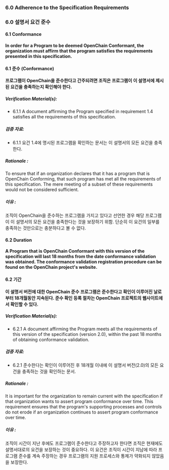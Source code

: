 ### 6.0 Adherence to the Specification Requirements

### 6.0 설명서 요건 준수

#### 6.1        Conformance

**In order for a Program to be deemed OpenChain Conformant, the organization must affirm that the program satisfies the requirements presented in this specification.**

#### 6.1        준수 (Conformance)

**프로그램이 OpenChain을 준수한다고 간주되려면 조직은 프로그램이 이 설명서에 제시된 요건을 충족하는지 확인해야 한다.**

##### Verification Material(s):
- 6.1.1 A document affirming the Program specified in requirement 1.4 satisfies all the requirements of this specification.

##### 검증 자료:
- 6.1.1 요건 1.4에 명시된 프로그램을 확인하는 문서는 이 설명서의 모든 요건을 충족한다.

##### Rationale :

To ensure that if an organization declares that it has a program that is OpenChain Conforming, that such program has met all the requirements of this specification. The mere meeting of a subset of these requirements would not be considered sufficient.

##### 이유 :

조직이 OpenChain을 준수하는 프로그램을 가지고 있다고 선언한 경우 해당 프로그램이 이 설명서의 모든 요건을 충족한다는 것을 보장하기 위함. 단순히 이 요건의 일부를 충족하는 것만으로는 충분하다고 볼 수 없다.

#### 6.2        Duration

**A Program that is OpenChain Conformant with this version of the specification will last 18 months from the date conformance validation was obtained. The conformance validation registration procedure can be found on the OpenChain project&#39;s website.**

#### 6.2        기간

**이 설명서 버전에 대한 OpenChain 준수 프로그램은 준수한다고 확인이 이루어진 날로부터 18개월동안 지속된다. 준수 확인 등록 절차는 OpenChain 프로젝트의 웹사이트에서 확인할 수 있다.**

##### Verification Material(s):

- 6.2.1 A document affirming the Program meets all the requirements of this version of the specification (version 2.0), within the past 18 months of obtaining conformance validation.

##### 검증 자료:

- 6.2.1 준수한다는 확인이 이루어진 후 18개월 이내에 이 설명서 버전(2.0)의 모든 요건을 충족하는 것을 확인하는 문서.

##### Rationale :

It is important for the organization to remain current with the specification if that organization wants to assert program conformance over time. This requirement ensures that the program&#39;s supporting processes and controls do not erode if an organization continues to assert program conformance over time.

##### 이유 :

조직이 시간이 지난 후에도 프로그램이 준수한다고 주장하고자 한다면 조직은 현재에도 설명서대로의 요건을 보장하는 것이 중요하다. 이 요건은 조직이 시간이 지남에 따라 프로그램 준수를 계속 주장하는 경우 프로그램의 지원 프로세스와 통제가 약화되지 않았음을 보장한다.
